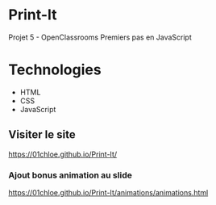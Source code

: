 # Print-It

Projet 5 - OpenClassrooms
Premiers pas en JavaScript

# Technologies

- HTML
- CSS
- JavaScript

## Visiter le site

https://01chloe.github.io/Print-It/

### Ajout bonus animation au slide

https://01chloe.github.io/Print-It/animations/animations.html
